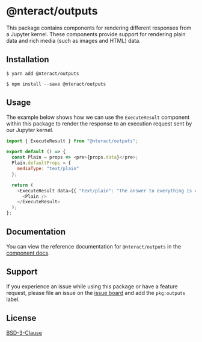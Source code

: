 # @nteract/outputs

This package contains components for rendering different responses from a Jupyter kernel. These components provide support for rendering plain data and rich media (such as images and HTML) data.

## Installation

```
$ yarn add @nteract/outputs
```

```
$ npm install --save @nteract/outputs
```

## Usage

The example below shows how we can use the `ExecuteResult` component within this package to render the response to an execution request sent by our Jupyter kernel.

```javascript
import { ExecuteResult } from "@nteract/outputs";

export default () => {
  const Plain = props => <pre>{props.data}</pre>;
  Plain.defaultProps = {
    mediaType: "text/plain"
  };

  return (
    <ExecuteResult data={{ "text/plain": "The answer to everything is 42." }}>
      <Plain />
    </ExecuteResult>
  );
};
```

## Documentation

You can view the reference documentation for `@nteract/outputs` in the [component docs](https://components.nteract.io/#nteractoutputs).

## Support

If you experience an issue while using this package or have a feature request, please file an issue on the [issue board](https://github.com/nteract/nteract/issues/new/choose) and add the `pkg:outputs` label.

## License

[BSD-3-Clause](https://choosealicense.com/licenses/bsd-3-clause/)
